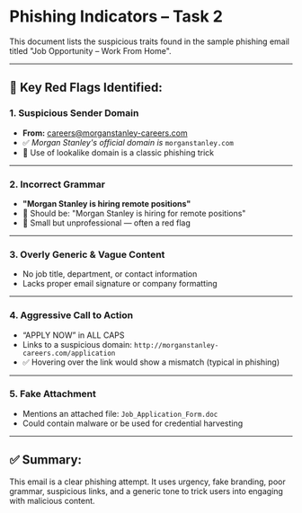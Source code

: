 # Phishing Indicators – Task 2

This document lists the suspicious traits found in the sample phishing email titled "Job Opportunity – Work From Home".

---

## 📌 Key Red Flags Identified:

### 1. **Suspicious Sender Domain**
- **From:** careers@morganstanley-careers.com
- ✅ *Morgan Stanley's official domain is* `morganstanley.com`
- 🚩 Use of lookalike domain is a classic phishing trick

---

### 2. **Incorrect Grammar**
- **"Morgan Stanley is hiring remote positions"**
- 🔁 Should be: "Morgan Stanley is hiring for remote positions"
- 🧠 Small but unprofessional — often a red flag

---

### 3. **Overly Generic & Vague Content**
- No job title, department, or contact information
- Lacks proper email signature or company formatting

---

### 4. **Aggressive Call to Action**
- “APPLY NOW” in ALL CAPS
- Links to a suspicious domain: `http://morganstanley-careers.com/application`
- ✅ Hovering over the link would show a mismatch (typical in phishing)

---

### 5. **Fake Attachment**
- Mentions an attached file: `Job_Application_Form.doc`
- Could contain malware or be used for credential harvesting

---

## ✅ Summary:

This email is a clear phishing attempt. It uses urgency, fake branding, poor grammar, suspicious links, and a generic tone to trick users into engaging with malicious content.
